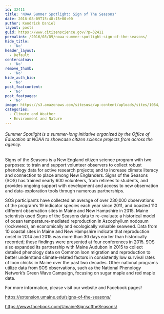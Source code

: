 ```yaml
---
id: 32411
title: 'NOAA Summer Spotlight: Sign of The Seasons'
date: 2016-08-09T15:48:15+00:00
author: Kendrick Daniel
layout: posts
guid: https://www.citizenscience.gov/?p=32411
permalink: /2016/08/09/noaa-summer-spotlight-sign-of-the-seasons/
hide_title:
  - 'No'
header_layout:
  - Default
centercatnav:
  - 'No'
remove_thumb:
  - 'No'
hide_auth_bio:
  - 'No'
post_featcontent:
  - 'No'
post_featpages:
  - 'No'
image: https://s3.amazonaws.com/sitesusa/wp-content/uploads/sites/1054/2016/08/SOS-at-Acadia-partner-and-researcher.jpg
categories:
  - Climate and Weather
  - Environment and Nature
---
```

###### Summer Spotlight is a summer-long initiative organized by the Office of Education at NOAA to showcase citizen science projects from across the agency.

Signs of the Seasons is a New England citizen science program with two purposes: to train and support volunteer observers to collect robust phenology data for active research projects; and to increase climate literacy and connection to place among New Englanders. Signs of the Seasons (SOS) has trained nearly 600 volunteers, from retirees to students, and provides ongoing support with development and access to new observation and data-exploration tools through numerous partnerships.

SOS participants have collected an average of over 230,000 observations of the program’s 19 indicator species each year since 2011, and boasted 110 different observation sites in Maine and New Hampshire in 2015. Maine scientists used Signs of the Seasons data to re-evaluate a historical model of ocean temperature-mediated reproduction in Ascophyllum nodosum (rockweed), an economically and ecologically valuable seaweed. Data from 10 coastal sites in Maine and New Hampshire indicate that reproduction onset in 2014 and 2015 was more than 30 days earlier than historically recorded; these findings were presented at four conferences in 2015. SOS also expanded its partnership with Maine Audubon in 2015 to collect detailed phenology data on Common loon migration and reproduction to better understand climate-related factors in consistently low survival rates of loon chicks in Maine over the past two decades. Other national programs utilize data from SOS observations, such as the National Phenology Network’s Green Wave Campaign, focusing on sugar maple and red maple data.

For more information, please visit our website and Facebook pages!
  
<https://extension.umaine.edu/signs-of-the-seasons/>

<https://www.facebook.com/UmaineSignsoftheSeasons/>